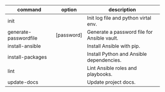 | command               | option     | description                                 |
| --------------------- | ---------- | ------------------------------------------- |
| init                  |            | Init log file and python virtal env.        |
| generate-passwordfile | [password] | Generate a password file for Ansible vault. |
| install-ansible       |            | Install Ansible with pip.                   |
| install-packages      |            | Install Python and Ansible dependencies.    |
| lint                  |            | Lint Ansible roles and playbooks.           |
| update-docs           |            | Update project docs.                        |
